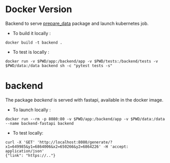 # Docker Version

Backend to serve [prepare_data](https://github.com/twin-city/prepare-data) package and launch kubernetes job.

- To build it locally :
```
docker build -t backend .
```

- To test is locally :
```
docker run -v $PWD/app:/backend/app -v $PWD/tests:/backend/tests -v $PWD/data:/data backend sh -c "pytest tests -s"
```

# backend

The package *backend* is served with fastapi, available in the docker image.

- To launch locally :
```
docker run --rm -p 8080:80 -v $PWD/app:/backend/app -v $PWD/data:/data --name backend-fastapi backend
```
- To test locally:
```
curl -X 'GET' 'http://localhost:8080/generate/?x1=649985&y1=6864006&x2=650266&y2=6864226' -H 'accept: application/json'
{"link": "https://.."}
```

